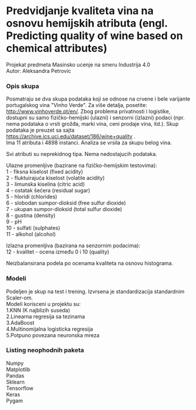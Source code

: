 # Predvidjanje kvaliteta vina na osnovu hemijskih atributa (engl. Predicting quality of wine based on chemical attributes)
Projekat predmeta Masinsko ucenje na smeru Industrija 4.0  
Autor: Aleksandra Petrovic  

###  Opis skupa
Posmatraju se dva skupa podataka koji se odnose na crvene i bele varijante portugalskog vina "Vinho Verde". Za više detalja, posetite: http://www.vinhoverde.pt/en/. Zbog problema privatnosti i logistike, dostupni su samo fizičko-hemijski (ulazni) i senzorni (izlazni) podaci (npr. nema podataka o vrsti grožđa, marki vina, ceni prodaje vina, itd.). Skup podataka je preuzet sa sajta https://archive.ics.uci.edu/dataset/186/wine+quality .   
Ima 11 atributa i 4898 instanci. Analiza se vrsila za skupu belog vina.

  Svi atributi su neprekidnog tipa. Nema nedostajucih podataka.

Ulazne promenljive (bazirane na fizičko-hemijskim testovima):  
1 - fiksna kiselost (fixed acidity)  
2 - fluktuirajuća kiselost (volatile acidity)  
3 - limunska kiselina (citric acid)  
4 - ostatak šećera (residual sugar)  
5 - hloridi (chlorides)  
6 - slobodan sumpor-dioksid (free sulfur dioxide)  
7 - ukupan sumpor-dioksid (total sulfur dioxide)  
8 - gustina (density)  
9 - pH  
10 - sulfati (sulphates)  
11 - alkohol (alcohol)  
  
Izlazna promenljiva (bazirana na senzornim podacima):  
12 - kvalitet - ocena između 0 i 10 (quality)  
  
Neizbalansirana podela po ocenama kvaliteta na osnovu histograma.

### Modeli 
  Podeljen je skup na test i trening. Izvrsena je standardizacija standardnim Scaler-om.  
Modeli korisceni u projektu su:  
 1.KNN (K najblizih suseda)  
 2.Linearna regresija sa tezinama    
3.AdaBoost  
4.Multinomijalna logisticka regresija  
5.Potpuno povezana neuronska mreza    

### Listing neophodnih paketa
Numpy  
Matplotlib  
Pandas  
Sklearn  
Tensorflow  
Keras  
Pygam



